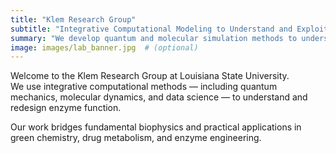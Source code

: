 ```yaml
---
title: "Klem Research Group"
subtitle: "Integrative Computational Modeling to Understand and Exploit Enzyme Function"
summary: "We develop quantum and molecular simulation methods to understand enzymatic mechanisms and guide biocatalyst design."
image: images/lab_banner.jpg  # (optional)
---
```


Welcome to the Klem Research Group at Louisiana State University.  
We use integrative computational methods — including quantum mechanics, molecular dynamics, and data science — to understand and redesign enzyme function.

Our work bridges fundamental biophysics and practical applications in green chemistry, drug metabolism, and enzyme engineering.

